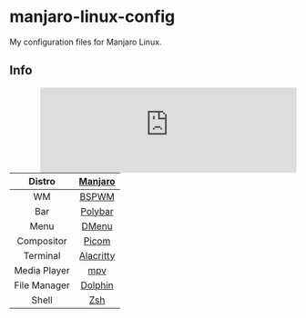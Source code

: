 # manjaro-linux-config
My configuration files for Manjaro Linux.

## Info
<embed src="https://upload.wikimedia.org/wikipedia/commons/3/3e/Manjaro-logo.svg" align="right" width="450">

|Distro|[Manjaro](https://manjaro.org/)|
|:---:|:---:|
|WM|[BSPWM](https://github.com/baskerville/bspwm)|
|Bar|[Polybar](https://github.com/polybar/polybar)|
|Menu|[DMenu](https://archlinux.org/packages/community/x86_64/dmenu/)|
|Compositor|[Picom](https://archlinux.org/packages/community/x86_64/picom/)|
|Terminal|[Alacritty](https://github.com/alacritty/alacritty)|
|Media Player|[mpv](https://archlinux.org/packages/community/x86_64/mpv/)|
|File Manager|[Dolphin](https://archlinux.org/packages/extra/x86_64/dolphin/)|
|Shell|[Zsh](https://archlinux.org/packages/extra/x86_64/zsh/)|
